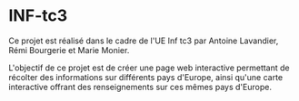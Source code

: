 # INF-tc3

Ce projet est réalisé dans le cadre de l'UE Inf tc3 par Antoine Lavandier, Rémi Bourgerie et Marie Monier.

L'objectif de ce projet est de créer une page web interactive permettant de récolter des informations sur différents pays d'Europe, ainsi qu'une carte interactive offrant des renseignements sur ces mêmes pays d'Europe.
